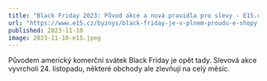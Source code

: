 ```yaml
---
title: "Black Friday 2023: Původ akce a nová pravidla pro slevy - E15.cz"
url: "https://www.e15.cz/byznys/black-friday-je-v-plnem-proudu-e-shopy-se-museji-vyporadat-s-novymi-pravidly-pro-slevy-1411577"
published: 2023-11-10
image: 2023-11-10-e15.jpeg
---
```


Původem americký komerční svátek Black Friday je opět tady. Slevová akce vyvrcholí 24. listopadu, některé obchody ale zlevňují na celý měsíc.
